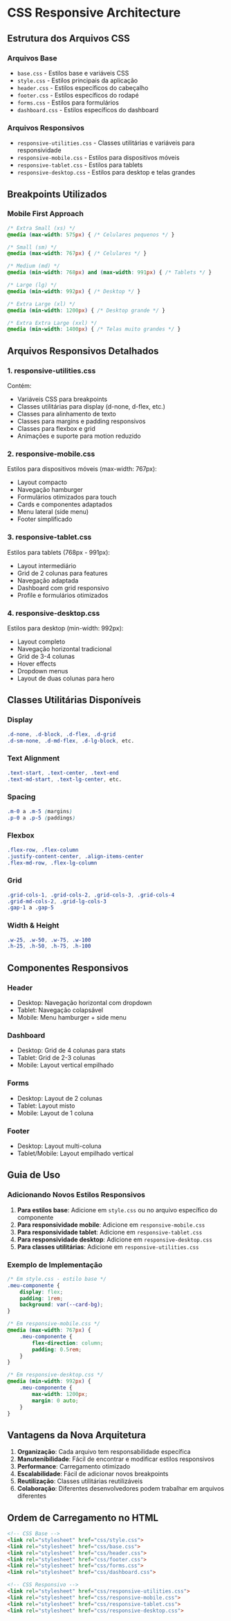 # CSS Responsive Architecture

## Estrutura dos Arquivos CSS

### Arquivos Base
- `base.css` - Estilos base e variáveis CSS
- `style.css` - Estilos principais da aplicação
- `header.css` - Estilos específicos do cabeçalho
- `footer.css` - Estilos específicos do rodapé
- `forms.css` - Estilos para formulários
- `dashboard.css` - Estilos específicos do dashboard

### Arquivos Responsivos
- `responsive-utilities.css` - Classes utilitárias e variáveis para responsividade
- `responsive-mobile.css` - Estilos para dispositivos móveis
- `responsive-tablet.css` - Estilos para tablets
- `responsive-desktop.css` - Estilos para desktop e telas grandes

## Breakpoints Utilizados

### Mobile First Approach
```css
/* Extra Small (xs) */
@media (max-width: 575px) { /* Celulares pequenos */ }

/* Small (sm) */
@media (max-width: 767px) { /* Celulares */ }

/* Medium (md) */
@media (min-width: 768px) and (max-width: 991px) { /* Tablets */ }

/* Large (lg) */
@media (min-width: 992px) { /* Desktop */ }

/* Extra Large (xl) */
@media (min-width: 1200px) { /* Desktop grande */ }

/* Extra Extra Large (xxl) */
@media (min-width: 1400px) { /* Telas muito grandes */ }
```

## Arquivos Responsivos Detalhados

### 1. responsive-utilities.css
Contém:
- Variáveis CSS para breakpoints
- Classes utilitárias para display (d-none, d-flex, etc.)
- Classes para alinhamento de texto
- Classes para margins e padding responsivos
- Classes para flexbox e grid
- Animações e suporte para motion reduzido

### 2. responsive-mobile.css
Estilos para dispositivos móveis (max-width: 767px):
- Layout compacto
- Navegação hamburger
- Formulários otimizados para touch
- Cards e componentes adaptados
- Menu lateral (side menu)
- Footer simplificado

### 3. responsive-tablet.css
Estilos para tablets (768px - 991px):
- Layout intermediário
- Grid de 2 colunas para features
- Navegação adaptada
- Dashboard com grid responsivo
- Profile e formulários otimizados

### 4. responsive-desktop.css
Estilos para desktop (min-width: 992px):
- Layout completo
- Navegação horizontal tradicional
- Grid de 3-4 colunas
- Hover effects
- Dropdown menus
- Layout de duas colunas para hero

## Classes Utilitárias Disponíveis

### Display
```css
.d-none, .d-block, .d-flex, .d-grid
.d-sm-none, .d-md-flex, .d-lg-block, etc.
```

### Text Alignment
```css
.text-start, .text-center, .text-end
.text-md-start, .text-lg-center, etc.
```

### Spacing
```css
.m-0 a .m-5 (margins)
.p-0 a .p-5 (paddings)
```

### Flexbox
```css
.flex-row, .flex-column
.justify-content-center, .align-items-center
.flex-md-row, .flex-lg-column
```

### Grid
```css
.grid-cols-1, .grid-cols-2, .grid-cols-3, .grid-cols-4
.grid-md-cols-2, .grid-lg-cols-3
.gap-1 a .gap-5
```

### Width & Height
```css
.w-25, .w-50, .w-75, .w-100
.h-25, .h-50, .h-75, .h-100
```

## Componentes Responsivos

### Header
- Desktop: Navegação horizontal com dropdown
- Tablet: Navegação colapsável
- Mobile: Menu hamburger + side menu

### Dashboard
- Desktop: Grid de 4 colunas para stats
- Tablet: Grid de 2-3 colunas
- Mobile: Layout vertical empilhado

### Forms
- Desktop: Layout de 2 colunas
- Tablet: Layout misto
- Mobile: Layout de 1 coluna

### Footer
- Desktop: Layout multi-coluna
- Tablet/Mobile: Layout empilhado vertical

## Guia de Uso

### Adicionando Novos Estilos Responsivos

1. **Para estilos base**: Adicione em `style.css` ou no arquivo específico do componente
2. **Para responsividade mobile**: Adicione em `responsive-mobile.css`
3. **Para responsividade tablet**: Adicione em `responsive-tablet.css`
4. **Para responsividade desktop**: Adicione em `responsive-desktop.css`
5. **Para classes utilitárias**: Adicione em `responsive-utilities.css`

### Exemplo de Implementação
```css
/* Em style.css - estilo base */
.meu-componente {
    display: flex;
    padding: 1rem;
    background: var(--card-bg);
}

/* Em responsive-mobile.css */
@media (max-width: 767px) {
    .meu-componente {
        flex-direction: column;
        padding: 0.5rem;
    }
}

/* Em responsive-desktop.css */
@media (min-width: 992px) {
    .meu-componente {
        max-width: 1200px;
        margin: 0 auto;
    }
}
```

## Vantagens da Nova Arquitetura

1. **Organização**: Cada arquivo tem responsabilidade específica
2. **Manutenibilidade**: Fácil de encontrar e modificar estilos responsivos
3. **Performance**: Carregamento otimizado
4. **Escalabilidade**: Fácil de adicionar novos breakpoints
5. **Reutilização**: Classes utilitárias reutilizáveis
6. **Colaboração**: Diferentes desenvolvedores podem trabalhar em arquivos diferentes

## Ordem de Carregamento no HTML

```html
<!-- CSS Base -->
<link rel="stylesheet" href="css/style.css">
<link rel="stylesheet" href="css/base.css">
<link rel="stylesheet" href="css/header.css">
<link rel="stylesheet" href="css/footer.css">
<link rel="stylesheet" href="css/forms.css">
<link rel="stylesheet" href="css/dashboard.css">

<!-- CSS Responsivo -->
<link rel="stylesheet" href="css/responsive-utilities.css">
<link rel="stylesheet" href="css/responsive-mobile.css">
<link rel="stylesheet" href="css/responsive-tablet.css">
<link rel="stylesheet" href="css/responsive-desktop.css">
```

